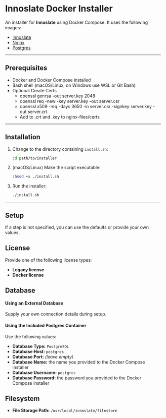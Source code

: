 # Innoslate Docker Installer

An installer for **Innoslate** using Docker Compose. It uses the following images:

- [Innoslate](https://hub.docker.com/r/innoslate/innoslate)
- [Nginx](https://hub.docker.com/_/nginx)
- [Postgres](https://hub.docker.com/_/postgres)

---

## Prerequisites

- Docker and Docker Compose installed
- Bash shell (macOS/Linux; on Windows use WSL or Git Bash)
- Optional Create Certs
  - openssl genrsa -out server.key 2048
  - openssl req -new -key server.key -out server.csr
  - openssl x509 -req -days 3650 -in server.csr -signkey server.key -out server.crt
  - Add to .crt and .key to nginx-files/certs
---

## Installation

1. Change to the directory containing `install.sh`:
   ```sh
   cd path/to/installer
   ```

2. (macOS/Linux) Make the script executable:
   ```sh
   chmod +x ./install.sh
   ```

3. Run the installer:
   ```sh
   ./install.sh
   ```

---

## Setup

If a step is not specified, you can use the defaults or provide your own values.

License
---

Provide one of the following license types:

- **Legacy license**
- **Docker license**

Database
---

#### Using an External Database
Supply your own connection details during setup.

#### Using the Included Postgres Container
Use the following values:

- **Database Type:** `PostgreSQL`
- **Database Host:** `postgres`
- **Database Port:** *(leave empty)*
- **Database Name:** the name you provided to the Docker Compose installer
- **Database Username:** `postgres`
- **Database Password:** the password you provided to the Docker Compose installer

Filesystem
---

- **File Storage Path:** `/usr/local/innoslate/filestore`
